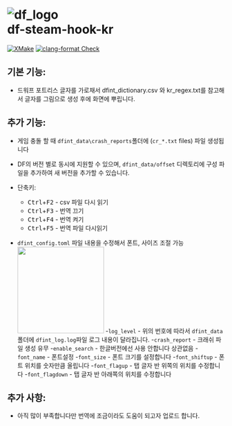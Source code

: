 # ![df_logo](https://user-images.githubusercontent.com/72431617/222708775-4f31c252-9cb0-435d-8104-2271c4d8f711.png)</br>df-steam-hook-kr

[![XMake](https://github.com/dfint/df-steam-hook/actions/workflows/xmake.yml/badge.svg)](https://github.com/dfint/df-steam-hook/actions/workflows/xmake.yml)
[![clang-format Check](https://github.com/dfint/df-steam-hook/actions/workflows/clang-format-check.yml/badge.svg)](https://github.com/dfint/df-steam-hook/actions/workflows/clang-format-check.yml)

## 기본 기능:

- 드워프 포트리스 글자를 가로채서 dfint_dictionary.csv 와 kr_regex.txt를 참고해서 글자를 그림으로 생성 후에 화면에 뿌립니다.

## 추가 기능:

- 게임 충돌 할 때 `dfint_data\crash_reports`폴더에 (`cr_*.txt` files) 파일 생성됩니다
- DF의 버전 별로 동시에 지원할 수 있으며, `dfint_data/offset` 디렉토리에 구성 파일을 추가하여 새 버전을 추가할 수 있습니다.

- 단축키:
  - <kbd>Ctrl</kbd>+<kbd>F2</kbd> - csv 파일 다시 읽기
  - <kbd>Ctrl</kbd>+<kbd>F3</kbd> - 번역 끄기
  - <kbd>Ctrl</kbd>+<kbd>F4</kbd> - 번역 켜기
  - <kbd>Ctrl</kbd>+<kbd>F5</kbd> - 번역 파일 다시읽기

- `dfint_config.toml` 파일 내용을 수정해서 폰트, 사이즈 조절 가능</br><img src="https://user-images.githubusercontent.com/72431617/222711176-b8b9ceee-d0ad-40e7-86f3-27c7a2f1ee19.jpg" height="200"/>
-`log_level` - 위의 번호에 따라서 `dfint_data`폴더에 `dfint_log.log`파일 로그 내용이 달라집니다.
-`crash_report` - 크래쉬 파일 생성 유무
-`enable_search` - 한글버전에선 사용 안합니다 상관없음
-`font_name` - 폰트설정
-`font_size` - 폰트 크기를 설정합니다
-`font_shiftup` - 폰트 위치를 숫자만큼 올립니다
-`font_flagup` - 탭 글자 반 위쪽의 위치를 수정합니다
-`font_flagdown` - 탭 글자 반 아래쪽의 위치를 수정합니다

## 추가 사항:

- 아직 많이 부족합니다만 번역에 조금이라도 도움이 되고자 업로드 합니다.





